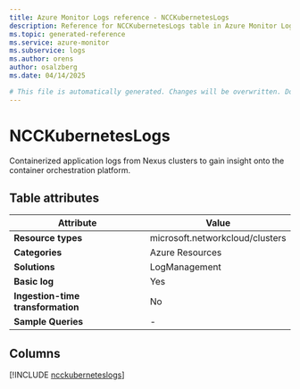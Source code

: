 ```yaml
---
title: Azure Monitor Logs reference - NCCKubernetesLogs
description: Reference for NCCKubernetesLogs table in Azure Monitor Logs.
ms.topic: generated-reference
ms.service: azure-monitor
ms.subservice: logs
ms.author: orens
author: osalzberg
ms.date: 04/14/2025

# This file is automatically generated. Changes will be overwritten. Do not change this file directly.
---
```


# NCCKubernetesLogs

Containerized application logs from Nexus clusters to gain insight onto the container orchestration platform.


## Table attributes

|Attribute|Value|
|---|---|
|**Resource types**|microsoft.networkcloud/clusters|
|**Categories**|Azure Resources|
|**Solutions**| LogManagement|
|**Basic log**|Yes|
|**Ingestion-time transformation**|No|
|**Sample Queries**|-|



## Columns
  
[!INCLUDE [ncckuberneteslogs](~/reusable-content/ce-skilling/azure/includes/azure-monitor/reference/tables/ncckuberneteslogs-include.md)]
